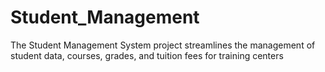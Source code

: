 # Student_Management
 The Student Management System project streamlines the management of student data, courses, grades, and tuition fees for training centers
